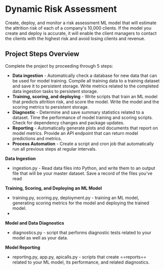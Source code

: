 # Dynamic Risk Assessment

Create, deploy, and monitor a risk assessment ML model that will estimate the attrition risk of each of a company's 10,000 clients. If the model you create and deploy is accurate, it will enable the client managers to contact the clients with the highest risk and avoid losing clients and revenue.

## Project Steps Overview
Complete the project by proceeding through 5 steps:

- **Data ingestion** - Automatically check a database for new data that can be used for model training. Compile all training data to a training dataset and save it to persistent storage. Write metrics related to the completed data ingestion tasks to persistent storage.
- **Training, scoring, and deploying** - Write scripts that train an ML model that predicts attrition risk, and score the model. Write the model and the scoring metrics to persistent storage.
- **Diagnostic** - Determine and save summary statistics related to a dataset. Time the performance of model training and scoring scripts. Check for dependency changes and package updates.
- **Reporting** - Automatically generate plots and documents that report on model metrics. Provide an API endpoint that can return model predictions and metrics.
- **Process Automation** -  Create a script and cron job that automatically run all previous steps at regular intervals.



**Data Ingestion**
- ingestion.py - Read data files into Python, and write them to an output file that will be your master dataset. Save a record of the files you've read

**Training, Scoring, and Deploying an ML Model**
- training.py, scoring.py, deployment.py - training an ML model, generating scoring metrics for the model and deploying the trained model.
- 
**Model and Data Diagnostics**
- diagnostics.py - script that performs diagnostic tests related to your model as well as your data.

**Model Reporting**
- reporting.py, app.py, apicalls.py - scripts that create ==reports== related to your ML model, its performance, and related diagnostics.

